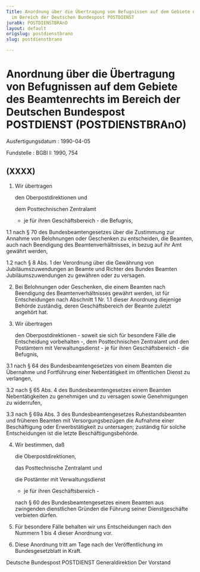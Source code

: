 ```yaml
---
Title: Anordnung über die Übertragung von Befugnissen auf dem Gebiete des Beamtenrechts
  im Bereich der Deutschen Bundespost POSTDIENST
jurabk: POSTDIENSTBRAnO
layout: default
origslug: postdienstbrano
slug: postdienstbrano

---
```


# Anordnung über die Übertragung von Befugnissen auf dem Gebiete des Beamtenrechts im Bereich der Deutschen Bundespost POSTDIENST (POSTDIENSTBRAnO)

Ausfertigungsdatum
:   1990-04-05

Fundstelle
:   BGBl I: 1990, 754



## (XXXX)


1.  Wir übertragen

    den Oberpostdirektionen und

    dem Posttechnischen Zentralamt

    - je für ihren Geschäftsbereich - die Befugnis,


1.1 nach § 70 des Bundesbeamtengesetzes über die Zustimmung zur Annahme von Belohnungen oder Geschenken zu entscheiden, die Beamten, auch nach Beendigung des Beamtenverhältnisses, in bezug auf ihr Amt gewährt werden,


1.2 nach § 8 Abs. 1 der Verordnung über die Gewährung von Jubiläumszuwendungen an Beamte und Richter des Bundes Beamten Jubiläumszuwendungen zu gewähren oder zu versagen.


2.  Bei Belohnungen oder Geschenken, die einem Beamten nach Beendigung des Beamtenverhältnisses gewährt werden, ist für Entscheidungen nach Abschnitt 1 Nr. 1.1 dieser Anordnung diejenige Behörde zuständig, deren Geschäftsbereich der Beamte zuletzt angehört hat.


3.  Wir übertragen

    den Oberpostdirektionen - soweit sie sich für besondere Fälle die Entscheidung vorbehalten -, dem Posttechnischen Zentralamt und den Postämtern mit Verwaltungsdienst - je für ihren Geschäftsbereich - die Befugnis,


3.1 nach § 64 des Bundesbeamtengesetzes von einem Beamten die Übernahme und Fortführung einer Nebentätigkeit im öffentlichen Dienst zu verlangen,


3.2 nach § 65 Abs. 4 des Bundesbeamtengesetzes einem Beamten Nebentätigkeiten zu genehmigen und zu versagen sowie Genehmigungen zu widerrufen,


3.3 nach § 69a Abs. 3 des Bundesbeamtengesetzes Ruhestandsbeamten und früheren Beamten mit Versorgungsbezügen die Aufnahme einer Beschäftigung oder Erwerbstätigkeit zu untersagen; zuständig für solche Entscheidungen ist die letzte Beschäftigungsbehörde.


4.  Wir bestimmen, daß

    die Oberpostdirektionen,

    das Posttechnische Zentralamt und

    die Postämter mit Verwaltungsdienst

    - je für ihren Geschäftsbereich -

    nach § 60 des Bundesbeamtengesetzes einem Beamten aus zwingenden dienstlichen Gründen die Führung seiner Dienstgeschäfte verbieten dürfen.


5.  Für besondere Fälle behalten wir uns Entscheidungen nach den Nummern 1 bis 4 dieser Anordnung vor.


6.  Diese Anordnung tritt am Tage nach der Veröffentlichung im Bundesgesetzblatt in Kraft.



Deutsche Bundespost POSTDIENST
Generaldirektion
Der Vorstand

